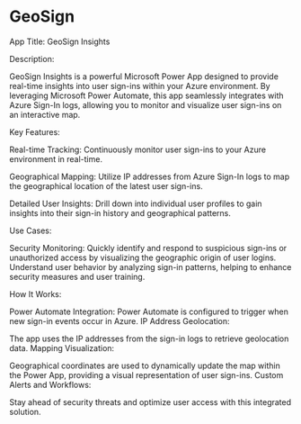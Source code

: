 # GeoSign

App Title: GeoSign Insights

Description:

GeoSign Insights is a powerful Microsoft Power App designed to provide real-time insights into user sign-ins within your Azure environment. By leveraging Microsoft Power Automate, this app seamlessly integrates with Azure Sign-In logs, allowing you to monitor and visualize user sign-ins on an interactive map.

Key Features:

Real-time Tracking:
Continuously monitor user sign-ins to your Azure environment in real-time.

Geographical Mapping:
Utilize IP addresses from Azure Sign-In logs to map the geographical location of the latest user sign-ins.

Detailed User Insights:
Drill down into individual user profiles to gain insights into their sign-in history and geographical patterns.

Use Cases:

Security Monitoring:
Quickly identify and respond to suspicious sign-ins or unauthorized access by visualizing the geographic origin of user logins. Understand user behavior by analyzing sign-in patterns, helping to enhance security measures and user training.

How It Works:

Power Automate Integration:
Power Automate is configured to trigger when new sign-in events occur in Azure.
IP Address Geolocation:

The app uses the IP addresses from the sign-in logs to retrieve geolocation data.
Mapping Visualization:

Geographical coordinates are used to dynamically update the map within the Power App, providing a visual representation of user sign-ins.
Custom Alerts and Workflows:

Stay ahead of security threats and optimize user access with this integrated solution.
